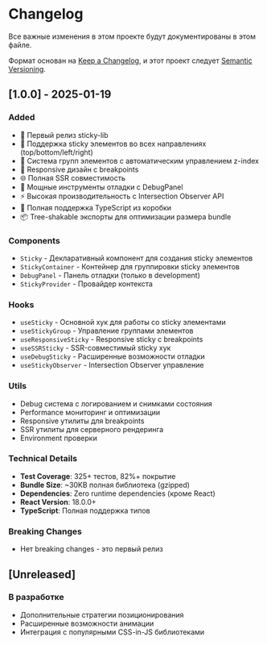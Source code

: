 # Changelog

Все важные изменения в этом проекте будут документированы в этом файле.

Формат основан на [Keep a Changelog](https://keepachangelog.com/en/1.0.0/),
и этот проект следует [Semantic Versioning](https://semver.org/spec/v2.0.0.html).

## [1.0.0] - 2025-01-19

### Added

- 🚀 Первый релиз sticky-lib
- 📌 Поддержка sticky элементов во всех направлениях (top/bottom/left/right)
- 👥 Система групп элементов с автоматическим управлением z-index
- 📱 Responsive дизайн с breakpoints
- 🌐 Полная SSR совместимость
- 🐛 Мощные инструменты отладки с DebugPanel
- ⚡ Высокая производительность с Intersection Observer API
- 🔧 Полная поддержка TypeScript из коробки
- 📦 Tree-shakable экспорты для оптимизации размера bundle

### Components

- `Sticky` - Декларативный компонент для создания sticky элементов
- `StickyContainer` - Контейнер для группировки sticky элементов
- `DebugPanel` - Панель отладки (только в development)
- `StickyProvider` - Провайдер контекста

### Hooks

- `useSticky` - Основной хук для работы со sticky элементами
- `useStickyGroup` - Управление группами элементов
- `useResponsiveSticky` - Responsive sticky с breakpoints
- `useSSRSticky` - SSR-совместимый sticky хук
- `useDebugSticky` - Расширенные возможности отладки
- `useStickyObserver` - Intersection Observer управление

### Utils

- Debug система с логированием и снимками состояния
- Performance мониторинг и оптимизации
- Responsive утилиты для breakpoints
- SSR утилиты для серверного рендеринга
- Environment проверки

### Technical Details

- **Test Coverage**: 325+ тестов, 82%+ покрытие
- **Bundle Size**: ~30KB полная библиотека (gzipped)
- **Dependencies**: Zero runtime dependencies (кроме React)
- **React Version**: 18.0.0+
- **TypeScript**: Полная поддержка типов

### Breaking Changes

- Нет breaking changes - это первый релиз

## [Unreleased]

### В разработке

- Дополнительные стратегии позиционирования
- Расширенные возможности анимации
- Интеграция с популярными CSS-in-JS библиотеками

